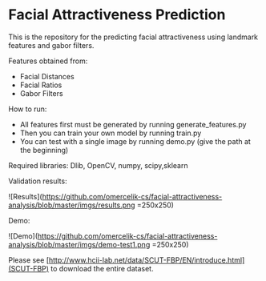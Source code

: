 # Facial Attractiveness Prediction

This is the repository for the predicting facial attractiveness using landmark features and gabor filters.

Features obtained from:
* Facial Distances
* Facial Ratios
* Gabor Filters

How to run: 
* All features first must be generated by running generate_features.py
* Then you can train your own model by running train.py
* You can test with a single image by running demo.py (give the path at the beginning)

Required libraries: Dlib, OpenCV, numpy, scipy,sklearn



Validation results: 

![Results](https://github.com/omercelik-cs/facial-attractiveness-analysis/blob/master/imgs/results.png =250x250)

Demo: 

![Demo](https://github.com/omercelik-cs/facial-attractiveness-analysis/blob/master/imgs/demo-test1.png =250x250)

Please see [http://www.hcii-lab.net/data/SCUT-FBP/EN/introduce.html](SCUT-FBP) to download the entire dataset.